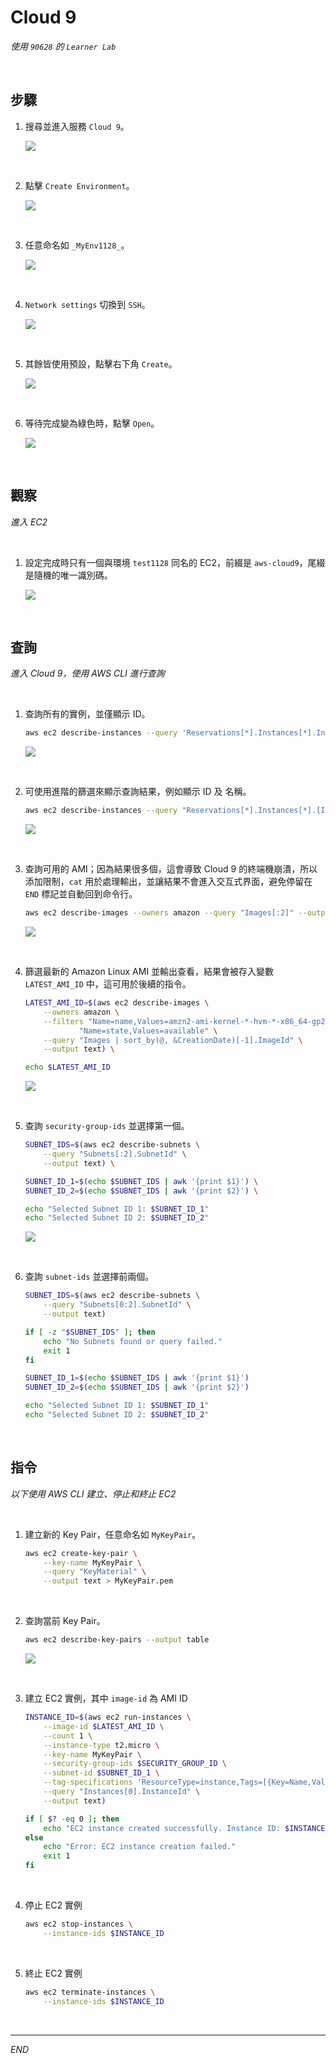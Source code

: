 # Cloud 9

_使用 `90628` 的 `Learner Lab`_

<br>

## 步驟

1. 搜尋並進入服務 `Cloud 9`。

    ![](images/img_04.png)

<br>

2. 點擊 `Create Environment`。

    ![](images/img_05.png)

<br>

3. 任意命名如 `_MyEnv1128_`。

    ![](images/img_06.png)

<br>

4. `Network settings` 切換到 `SSH`。

    ![](images/img_07.png)

<br>

5. 其餘皆使用預設，點擊右下角 `Create`。

    ![](images/img_08.png)

<br>

6. 等待完成變為綠色時，點擊 `Open`。

    ![](images/img_09.png)

<br>

## 觀察

_進入 EC2_

<br>

1. 設定完成時只有一個與環境 `test1128` 同名的 EC2，前綴是 `aws-cloud9`，尾綴是隨機的唯一識別碼。

    ![](images/img_01.png)

<br>

## 查詢

_進入 Cloud 9，使用 AWS CLI 進行查詢_

<br>

1. 查詢所有的實例，並僅顯示 ID。

    ```bash
    aws ec2 describe-instances --query 'Reservations[*].Instances[*].InstanceId'
    ```

    ![](images/img_10.png)

<br>

2. 可使用進階的篩選來顯示查詢結果，例如顯示 ID 及 名稱。

    ```bash
    aws ec2 describe-instances --query "Reservations[*].Instances[*].[InstanceId, Tags[?Key=='Name'].Value | [0]]" --output text
    ```

    ![](images/img_02.png)

<br>

3. 查詢可用的 AMI；因為結果很多個，這會導致 Cloud 9 的終端機崩潰，所以添加限制，`cat` 用於處理輸出，並讓結果不會進入交互式界面，避免停留在 `END` 標記並自動回到命令行。

    ```bash
    aws ec2 describe-images --owners amazon --query "Images[:2]" --output json | cat
    ```

    ![](images/img_11.png)

<br>

4. 篩選最新的 Amazon Linux AMI 並輸出查看，結果會被存入變數 `LATEST_AMI_ID` 中，這可用於後續的指令。

    ```bash
    LATEST_AMI_ID=$(aws ec2 describe-images \
        --owners amazon \
        --filters "Name=name,Values=amzn2-ami-kernel-*-hvm-*-x86_64-gp2" \
                "Name=state,Values=available" \
        --query "Images | sort_by(@, &CreationDate)[-1].ImageId" \
        --output text) \

    echo $LATEST_AMI_ID
    ```

    ![](images/img_12.png)

<br>

5. 查詢 `security-group-ids` 並選擇第一個。

    ```bash
    SUBNET_IDS=$(aws ec2 describe-subnets \
        --query "Subnets[:2].SubnetId" \
        --output text) \

    SUBNET_ID_1=$(echo $SUBNET_IDS | awk '{print $1}') \
    SUBNET_ID_2=$(echo $SUBNET_IDS | awk '{print $2}') \

    echo "Selected Subnet ID 1: $SUBNET_ID_1"
    echo "Selected Subnet ID 2: $SUBNET_ID_2"

    ```

    ![](images/img_13.png)

<br>

6. 查詢 `subnet-ids` 並選擇前兩個。

    ```bash
    SUBNET_IDS=$(aws ec2 describe-subnets \
        --query "Subnets[0:2].SubnetId" \
        --output text)

    if [ -z "$SUBNET_IDS" ]; then
        echo "No Subnets found or query failed."
        exit 1
    fi

    SUBNET_ID_1=$(echo $SUBNET_IDS | awk '{print $1}')
    SUBNET_ID_2=$(echo $SUBNET_IDS | awk '{print $2}')

    echo "Selected Subnet ID 1: $SUBNET_ID_1"
    echo "Selected Subnet ID 2: $SUBNET_ID_2"
    ```

<br>

## 指令

_以下使用 AWS CLI 建立、停止和終止 EC2_

<br>

1. 建立新的 Key Pair，任意命名如 `MyKeyPair`。

    ```bash
    aws ec2 create-key-pair \
        --key-name MyKeyPair \
        --query "KeyMaterial" \
        --output text > MyKeyPair.pem
    ```

<br>

2. 查詢當前 Key Pair。

    ```bash
    aws ec2 describe-key-pairs --output table
    ```

    ![](images/img_14.png)

<br>

3. 建立 EC2 實例，其中 `image-id` 為 AMI ID

    ```bash
    INSTANCE_ID=$(aws ec2 run-instances \
        --image-id $LATEST_AMI_ID \
        --count 1 \
        --instance-type t2.micro \
        --key-name MyKeyPair \
        --security-group-ids $SECURITY_GROUP_ID \
        --subnet-id $SUBNET_ID_1 \
        --tag-specifications 'ResourceType=instance,Tags=[{Key=Name,Value=MyInstance}]' \
        --query "Instances[0].InstanceId" \
        --output text)

    if [ $? -eq 0 ]; then
        echo "EC2 instance created successfully. Instance ID: $INSTANCE_ID"
    else
        echo "Error: EC2 instance creation failed."
        exit 1
    fi
    ```

<br>

4. 停止 EC2 實例

    ```bash
    aws ec2 stop-instances \
        --instance-ids $INSTANCE_ID
    ```

<br>

5. 終止 EC2 實例

    ```bash
    aws ec2 terminate-instances \
        --instance-ids $INSTANCE_ID
    ```

<br>

___

_END_